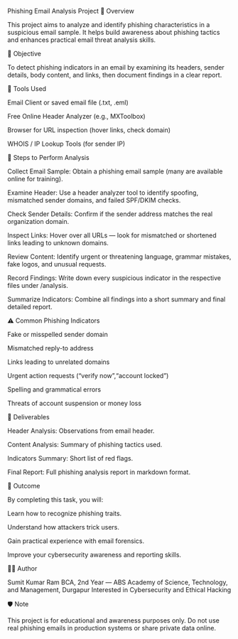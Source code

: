 Phishing Email Analysis Project
📘 Overview

This project aims to analyze and identify phishing characteristics in a suspicious email sample. It helps build awareness about phishing tactics and enhances practical email threat analysis skills.

🎯 Objective

To detect phishing indicators in an email by examining its headers, sender details, body content, and links, then document findings in a clear report.

🧰 Tools Used

Email Client or saved email file (.txt, .eml)

Free Online Header Analyzer (e.g., MXToolbox)

Browser for URL inspection (hover links, check domain)

WHOIS / IP Lookup Tools (for sender IP)

🧠 Steps to Perform Analysis

Collect Email Sample: Obtain a phishing email sample (many are available online for training).

Examine Header: Use a header analyzer tool to identify spoofing, mismatched sender domains, and failed SPF/DKIM checks.

Check Sender Details: Confirm if the sender address matches the real organization domain.

Inspect Links: Hover over all URLs — look for mismatched or shortened links leading to unknown domains.

Review Content: Identify urgent or threatening language, grammar mistakes, fake logos, and unusual requests.

Record Findings: Write down every suspicious indicator in the respective files under /analysis.

Summarize Indicators: Combine all findings into a short summary and final detailed report.

⚠️ Common Phishing Indicators

Fake or misspelled sender domain

Mismatched reply-to address

Links leading to unrelated domains

Urgent action requests (“verify now”,“account locked”)

Spelling and grammatical errors

Threats of account suspension or money loss

📝 Deliverables

Header Analysis: Observations from email header.

Content Analysis: Summary of phishing tactics used.

Indicators Summary: Short list of red flags.

Final Report: Full phishing analysis report in markdown format.

📄 Outcome

By completing this task, you will:

Learn how to recognize phishing traits.

Understand how attackers trick users.

Gain practical experience with email forensics.

Improve your cybersecurity awareness and reporting skills.

👨‍💻 Author

Sumit Kumar Ram
BCA, 2nd Year — ABS Academy of Science, Technology, and Management, Durgapur
Interested in Cybersecurity and Ethical Hacking


🛡️ Note

This project is for educational and awareness purposes only.
Do not use real phishing emails in production systems or share private data online.
